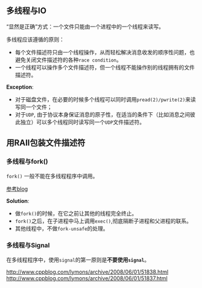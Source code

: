 
## 多线程与IO

“显然是正确”方式：一个文件只能由一个进程中的一个线程来读写。

多线程应该遵循的原则：
- 每个文件描述符只由一个线程操作，从而轻松解决消息收发的顺序性问题，也避免关闭文件描述符的各种`race condition`。
- 一个线程可以操作多个文件描述符，但一个线程不能操作别的线程拥有的文件描述符。

**Exception**:

- 对于磁盘文件，在必要的时候多个线程可以同时调用`pread(2)/pwrite(2)`来读写同一个文件；
- 对于`UDP`, 由于协议本身保证消息的原子性，在适当的条件下（比如消息之间彼此独立）可以多个线程同时读写同一个`UDP`文件描述符。


## 用RAII包装文件描述符


### 多线程与fork()

`fork()` 一般不能在多线程程序中调用。

[参考blog](http://www.cppblog.com/lymons/archive/2008/06/01/51836.html)

**Solution**:

- 做`fork()`的时候，在它之前让其他的线程完全终止。
- `fork()`之后，在子进程中马上调用`exec()`,彻底隔断子进程和父进程的联系。
- 其他线程中，不做`fork-unsafe`的处理。

### 多线程与Signal

在多线程程序中，使用`signal`的第一原则是**不要使用`signal`**。

http://www.cppblog.com/lymons/archive/2008/06/01/51838.html
http://www.cppblog.com/lymons/archive/2008/06/01/51837.html




